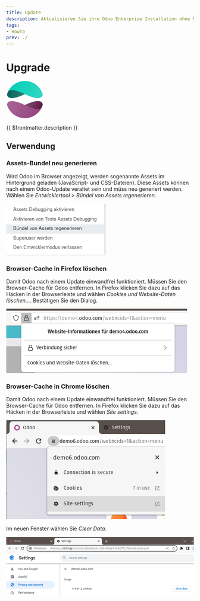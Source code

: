 ```yaml
---
title: Update
description: Aktualisieren Sie ihre Odoo Enterprise Installation ohne Mehrkosten.
tags:
- HowTo
prev: ./
---
```

# Upgrade
![icons_odoo_website_enterprise](attachments/icons_odoo_website_enterprise.png)

{{ $frontmatter.description }}

## Verwendung

### Assets-Bundel neu generieren

Wird Odoo im Browser angezeigt, werden sogenannte Assets im Hintergrund geladen (JavaScript- und CSS-Dateien). Diese Assets können nach einem Odoo-Update veraltet sein und müss neu generiert werden. Wählen Sie *Entwicklertool > Bündel von Assets regenerieren*.

![](attachments/Entwicklung%20Assets-Bundel%20neu%20generieren.png)

### Browser-Cache in Firefox löschen

Damit Odoo nach einem Update einwandfrei funktioniert. Müssen Sie den Browser-Cache für Odoo entfernen. In Firefox klicken Sie dazu auf das Häcken in der Browserleiste und wählen *Cookies und Website-Daten löschen...*. Bestätigen Sie den Dialog.

![](attachments/Clear%20Browser%20Cache%20Firefox.png)

### Browser-Cache in Chrome löschen

Damit Odoo nach einem Update einwandfrei funktioniert. Müssen Sie den Browser-Cache für Odoo entfernen. In Firefox klicken Sie dazu auf das Häcken in der Browserleiste und wählen *Site settings*.

![](attachments/Clear%20Browser%20Cache%20Chrome%201.png)

Im neuen Fenster wählen Sie *Clear Data*.

![](attachments/Clear%20Browser%20Cache%20Chrome%202.png)